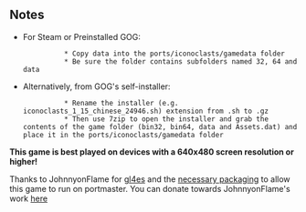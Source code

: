 ## Notes

* For Steam or Preinstalled GOG:

				* Copy data into the ports/iconoclasts/gamedata folder
				* Be sure the folder contains subfolders named 32, 64 and data
* Alternatively, from GOG's self-installer:

				* Rename the installer (e.g. iconoclasts_1_15_chinese_24946.sh) extension from .sh to .gz
				* Then use 7zip to open the installer and grab the contents of the game folder (bin32, bin64, data and Assets.dat) and place it in the ports/iconoclasts/gamedata folder


**This game is best played on devices with a 640x480 screen resolution or higher!**

Thanks to JohnnyonFlame for [gl4es](https://github.com/ptitSeb/gl4es/pull/362) and the [necessary packaging](https://github.com/JohnnyonFlame/BoxofPatches) to allow this game to run on portmaster.
You can donate towards JohnnyonFlame's work [here](https://ko-fi.com/johnnyonflame)



